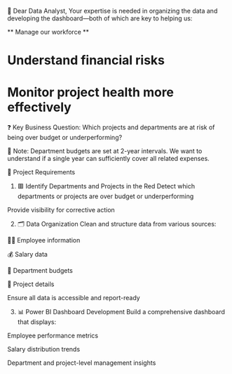 💼 Dear Data Analyst,
Your expertise is needed in organizing the data and developing the dashboard—both of which are key to helping us:

** Manage our workforce **

# Understand financial risks

# Monitor project health more effectively

❓ Key Business Question:
Which projects and departments are at risk of being over budget or underperforming?

📌 Note: Department budgets are set at 2-year intervals. We want to understand if a single year can sufficiently cover all related expenses.

🧩 Project Requirements
1. 🟥 Identify Departments and Projects in the Red
Detect which departments or projects are over budget or underperforming

Provide visibility for corrective action

2. 🗂️ Data Organization
Clean and structure data from various sources:

🧑‍💼 Employee information

💰 Salary data

🏢 Department budgets

📁 Project details

Ensure all data is accessible and report-ready

3. 📊 Power BI Dashboard Development
Build a comprehensive dashboard that displays:

Employee performance metrics

Salary distribution trends

Department and project-level management insights

